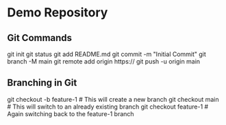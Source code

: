 # ﻿Demo Repository

## Git Commands

git init
git status
git add README.md
git commit -m "Initial Commit"
git branch -M main
git remote add origin https://<repo-url>
git push -u origin main

## Branching in Git

git checkout -b feature-1 # This will create a new branch
git checkout main # This will switch to an already existing branch
git checkout feature-1 # Again switching back to the feature-1 branch
